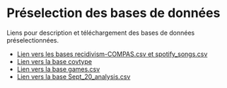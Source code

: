 # Préselection des bases de données

 Liens pour description et téléchargement des bases de données préselectionnées.

- [Lien vers les bases recidivism-COMPAS.csv et spotify_songs.csv](https://utbox.univ-tours.fr/s/wX5pFisBZgFf3HW?path=%2FData-ADE)
- [Lien vers la base covtype](https://www.kaggle.com/uciml/forest-cover-type-dataset)
- [Lien vers la base games.csv](https://www.kaggle.com/datasnaek/chess) 
- [Lien vers la base Sept_20_analysis.csv](https://www.kaggle.com/noobiedatascientist/lichess-september-2020-data)